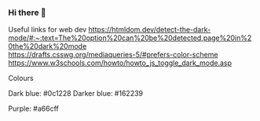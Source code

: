 ### Hi there 👋


Useful links for web dev
https://htmldom.dev/detect-the-dark-mode/#:~:text=The%20option%20can%20be%20detected,page%20in%20the%20dark%20mode  
https://drafts.csswg.org/mediaqueries-5/#prefers-color-scheme  
https://www.w3schools.com/howto/howto_js_toggle_dark_mode.asp  

Colours

Dark blue: #0c1228
Darker blue: #162239

Purple: #a66cff



<!--
**Foundations-Academics/Foundations-Academics** is a ✨ _special_ ✨ repository because its `README.md` (this file) appears on your GitHub profile.

Here are some ideas to get you started:

- 🔭 I’m currently working on ...
- 🌱 I’m currently learning ...
- 👯 I’m looking to collaborate on ...
- 🤔 I’m looking for help with ...
- 💬 Ask me about ...
- 📫 How to reach me: ...
- 😄 Pronouns: ...
- ⚡ Fun fact: ...
-->
